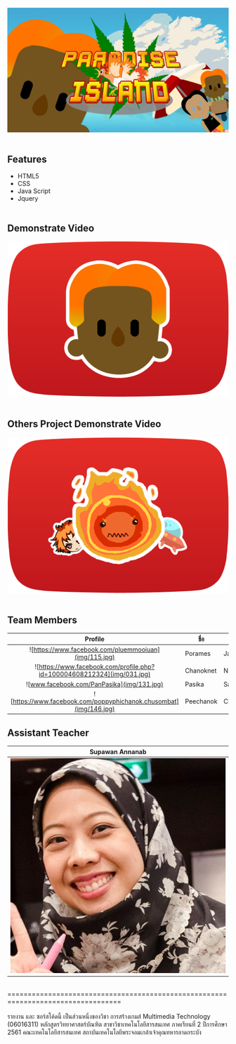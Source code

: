 ![If this image is not loaded, your network is suck!!!](img/thumbnail.jpg)<br><br>

## Features
* HTML5
* CSS
* Java Script
* Jquery
<br><br>


## Demonstrate Video
[![](img/ytcover.png)](https://www.youtube.com/watch?v=Rrfed-AC93Q&t=7s&feature=youtu.be "")
<br><br>


## Others Project Demonstrate Video
[![](img/another_cast.png)](https://youtu.be/tirJaGAf9Uc&feature=youtu.be "")
<br><br>


## Team Members
| Profile |ชื่อ|นามสกุล|GitHub Username|รหัสนักศึกษา|
|:-:|--|------|---------------|---------|
|![https://www.facebook.com/pluemmooiuan](img/115.jpg)|Porames|Jariyayanyong|[@huayong1678](https://github.com/huayong1678)|61070115|
|![https://www.facebook.com/profile.php?id=100004608212324](img/031.jpg)|Chanoknet|Nuatongdee|[@x](x)|61070031|
|![www.facebook.com/PanPasika](img/131.jpg)|Pasika|Sa-nguansab|[PasikaSanguansab](https://github.com/PasikaSanguansab)|61070131|
|![https://www.facebook.com/poppyphichanok.chusombat](img/146.jpg)|Peechanok|Chusombat|[@x](x)|61070146|<br><br>


## Assistant Teacher
|Supawan Annanab|
|:-:|
|![](img/xxx.jpg)|
<br>
==================================================================================<br><br>
รายงาน และ ซอร์สโค้ดนี้ เป็นส่วนหนึ่งของวิชา การสร้างเกมส์ Multimedia Technology (06016311)
หลักสูตรวิทยาศาสตร์บัณฑิต สาขาวิชาเทคโนโลยีสารสนเทศ
ภาคเรียนที่ 2 ปีการศึกษา 2561
คณะเทคโนโลยีสารสนเทศ
สถาบันเทคโนโลยีพระจอมเกล้าเจ้าคุณทหารลาดกระบัง
